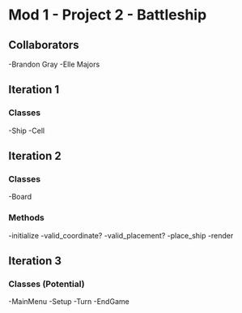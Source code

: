 # Mod 1 - Project 2 - Battleship

## Collaborators
-Brandon Gray
-Elle Majors

## Iteration 1
### Classes
-Ship
-Cell

## Iteration 2
### Classes
-Board
  ### Methods
  -initialize
  -valid_coordinate?
  -valid_placement?
  -place_ship
  -render

## Iteration 3
### Classes (Potential)
-MainMenu
-Setup
-Turn
-EndGame
